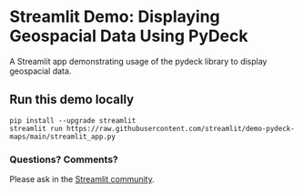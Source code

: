 # Streamlit Demo: Displaying Geospacial Data Using PyDeck

A Streamlit app demonstrating usage of the pydeck library to display geospacial data.

## Run this demo locally

```
pip install --upgrade streamlit
streamlit run https://raw.githubusercontent.com/streamlit/demo-pydeck-maps/main/streamlit_app.py
```

### Questions? Comments?

Please ask in the [Streamlit community](https://discuss.streamlit.io).
